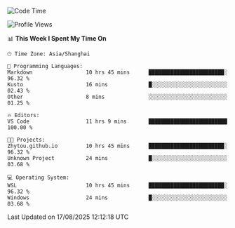 <!--START_SECTION:waka-->
![Code Time](http://img.shields.io/badge/Code%20Time-3%2C077%20hrs-blue)

![Profile Views](http://img.shields.io/badge/Profile%20Views-0-blue)

📊 **This Week I Spent My Time On** 

```text
🕑︎ Time Zone: Asia/Shanghai

💬 Programming Languages: 
Markdown                 10 hrs 45 mins      ████████████████████████░   96.32 % 
Kusto                    16 mins             █░░░░░░░░░░░░░░░░░░░░░░░░   02.43 % 
Other                    8 mins              ░░░░░░░░░░░░░░░░░░░░░░░░░   01.25 % 

🔥 Editors: 
VS Code                  11 hrs 9 mins       █████████████████████████   100.00 % 

🐱‍💻 Projects: 
Zhytou.github.io         10 hrs 45 mins      ████████████████████████░   96.32 % 
Unknown Project          24 mins             █░░░░░░░░░░░░░░░░░░░░░░░░   03.68 % 

💻 Operating System: 
WSL                      10 hrs 45 mins      ████████████████████████░   96.32 % 
Windows                  24 mins             █░░░░░░░░░░░░░░░░░░░░░░░░   03.68 % 
```


 Last Updated on 17/08/2025 12:12:18 UTC
<!--END_SECTION:waka-->